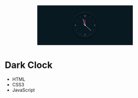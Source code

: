 <h1 align="center">
  <img alt="Dark Clock" title="Dark Clock" src=".github/dark-clock.png" width="300px" />
</h1>

# Dark Clock

- HTML
- CSS3
- JavaScript
